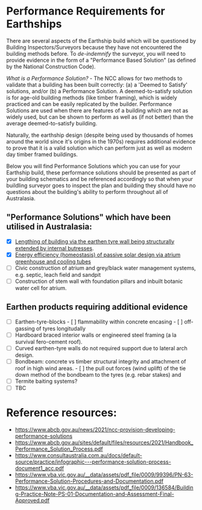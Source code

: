 # Performance Requirements for Earthships

There are several aspects of the Earthship build which will be questioned by Building Inspectors/Surveyors because they have not encountered the building methods before.  To *de-indemnify* the surveyor, you will need to provide evidence in the form of a "Performance Based Solution" (as defined by the National Construction Code).

*What is a Performance Solution?* -  The NCC allows for two methods to validate that a building has been built correctly: (a) a 'Deemed to Satisfy' solutions, and/or (b) a Performance Solution.  A deemed-to-satisfy solution is for age-old building methods (like timber framing), which is widely practiced and can be easily replicated by the builder.  Performance Solutions are used when there are features of a building which are not as widely used, but can be shown to perform as well as (if not better) than the average deemed-to-satisfy building.

Naturally, the earthship design (despite being used by thousands of homes around the world since it's origins in the 1970s) requires additional evidence to prove that it is a valid solution which can perform just as well as modern day timber framed buildings.  

Below you will find Performance Solutions which you can use for your Earthship build, these performance solutions should be presented as part of your building schematics and be referenced accordingly so that when your buildling surveyor goes to inspect the plan and building they should have no questions about the building's ability to perform throughout all of Australasia.

## "Performance Solutions" which have been utilised in Australasia:

  - [x] [Lengthing of building via the earthen tyre wall being structurally extended by internal butresses](https://github.com/earthsteading/earthship/blob/master/performance-solution_earthen-tyre-wall-butress.md).
  - [x] [Energy efficiency (homeostasis) of passive solar design via atrium greenhouse and cooling tubes](https://github.com/earthsteading/earthship/blob/master/performance-solution_passive-homeostasis.md)
  - [ ] Civic construction of atrium and grey/black water management systems, e.g. septic, leach field and sandpit
  - [ ] Construction of stem wall with foundation pillars and inbuilt botanic water cell for atrium.
 
 ## Earthen products requiring additional evidence
   - [ ] Earthen-tyre-blocks
         - [ ] flammability within concrete encasing
         - [ ] off-gassing of tyres longitudally
   - [ ] Hardboard braced interior walls or engineered steel framing (a la survival fero-cement roof).
   - [ ] Curved earthen-tyre walls do not required support due to lateral arch design.
   - [ ] Bondbeam: concrete vs timber structural integrity and attachment of roof in high wind areas.
         - [ ] the pull out forces (wind uplift) of the tie down method of the bondbeam to the tyres (e.g. rebar stakes) and 
   - [ ] Termite baiting systems?
   - [ ] TBC

# Reference resources:
  * https://www.abcb.gov.au/news/2021/ncc-provision-developing-performance-solutions
  * https://www.abcb.gov.au/sites/default/files/resources/2021/Handbook_Performance_Solution_Process.pdf
  * https://www.consultaustralia.com.au/docs/default-source/practice/infographic---performance-solution-process-document1_acc.pdf
  * https://www.vba.vic.gov.au/__data/assets/pdf_file/0009/99396/PN-63-Performance-Solution-Procedures-and-Documentation.pdf 
  * https://www.vba.vic.gov.au/__data/assets/pdf_file/0009/136584/Building-Practice-Note-PS-01-Documentation-and-Assessment-Final-Approved.pdf

